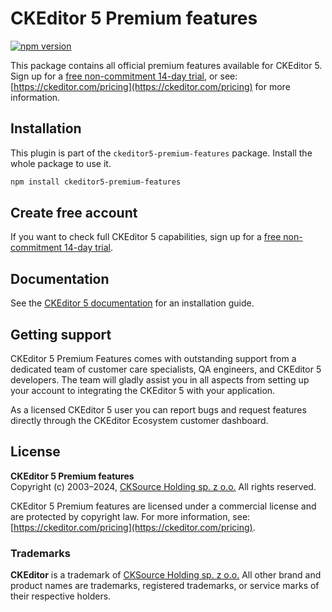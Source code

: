 CKEditor&nbsp;5 Premium features
================================

[![npm version](https://badge.fury.io/js/ckeditor5-premium-features.svg)](https://www.npmjs.com/package/ckeditor5-premium-features)

This package contains all official premium features available for CKEditor&nbsp;5. Sign up for a [free non-commitment 14-day trial](https://portal.ckeditor.com/checkout?plan=free), or see: [https://ckeditor.com/pricing](https://ckeditor.com/pricing) for more information.

## Installation

This plugin is part of the `ckeditor5-premium-features` package. Install the whole package to use it.

```bash
npm install ckeditor5-premium-features
```

## Create free account

If you want to check full CKEditor&nbsp;5 capabilities, sign up for a [free non-commitment 14-day trial](https://portal.ckeditor.com/checkout?plan=free).

## Documentation

See the [CKEditor&nbsp;5 documentation](https://ckeditor.com/docs/ckeditor5/latest/) for an installation guide.

## Getting support

CKEditor&nbsp;5 Premium Features comes with outstanding support from a dedicated team of customer care specialists, QA engineers, and CKEditor&nbsp;5 developers. The team will gladly assist you in all aspects from setting up your account to integrating the CKEditor&nbsp;5 with your application.

As a licensed CKEditor&nbsp;5 user you can report bugs and request features directly through the CKEditor Ecosystem customer dashboard.

## License

**CKEditor&nbsp;5 Premium features**<br>
Copyright (c) 2003–2024, [CKSource Holding sp. z o.o.](https://cksource.com) All rights reserved.

CKEditor&nbsp;5 Premium features are licensed under a commercial license and are protected by copyright law. For more information, see: [https://ckeditor.com/pricing](https://ckeditor.com/pricing).

### Trademarks

**CKEditor** is a trademark of [CKSource Holding sp. z o.o.](https://cksource.com) All other brand and product names are trademarks, registered trademarks, or service marks of their respective holders.
